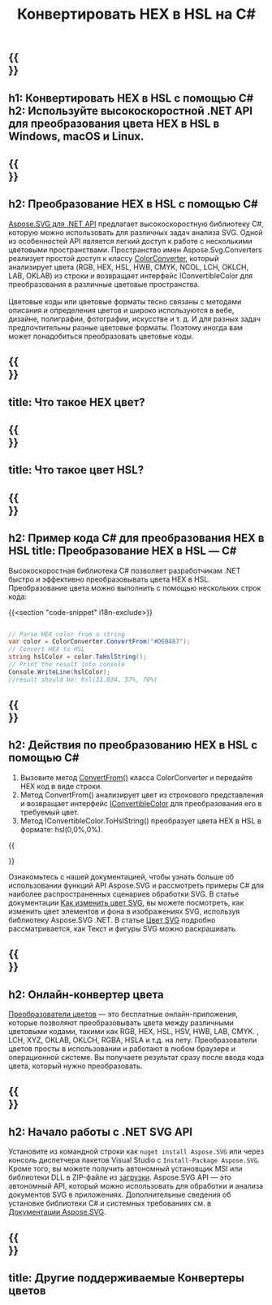 ﻿---
translation: true
template: ./../_template-child.md
title: Конвертировать HEX в HSL на C#
description: Работа с цветовыми кодами и преобразование HEX в HSL в C#
url: /net/color-converter/hex-to-hsl/
family: svg
platformtag: net
feature: color converter
informat: HEX
outformat: HSL
otherformats: RGB HSV HWB CMYK LAB LCH XYZ OKLAB OKLCH NCOL
---

{{<section banner>}}
---
h1: Конвертировать HEX в HSL с помощью C#
h2: Используйте высокоскоростной .NET API для преобразования цвета HEX в HSL в Windows, macOS и Linux.
---

{{<section overview>}}
---
h2: Преобразование HEX в HSL с помощью C#
---

[Aspose.SVG для .NET API](https://products.aspose.com/svg/net/) предлагает высокоскоростную библиотеку C#, которую можно использовать для различных задач анализа SVG. Одной из особенностей API является легкий доступ к работе с несколькими цветовыми пространствами. Пространство имен Aspose.Svg.Converters реализует простой доступ к классу [ColorConverter](https://reference.aspose.com/svg/net/aspose.svg.converters/colorconverter/), который анализирует цвета (RGB, HEX, HSL, HWB, CMYK, NCOL, LCH, OKLCH, LAB, OKLAB) из строки и возвращает интерфейс IConvertibleColor для преобразования в различные цветовые пространства.<br><br>
Цветовые коды или цветовые форматы тесно связаны с методами описания и определения цветов и широко используются в вебе, дизайне, полиграфии, фотографии, искусстве и т. д. И для разных задач предпочтительны разные цветовые форматы. Поэтому иногда вам может понадобиться преобразовать цветовые коды.

{{<section input-color>}}
---
title: Что такое HEX цвет?
---

{{<section output-color>}}
---
title: Что такое цвет HSL?
---

{{<section code-text>}}
---
h2: Пример кода C# для преобразования HEX в HSL
title: Преобразование HEX в HSL — С#
---

Высокоскоростная библиотека C# позволяет разработчикам .NET быстро и эффективно преобразовывать цвета HEX в HSL. Преобразование цвета можно выполнить с помощью нескольких строк кода:

{{<section "code-snippet" i18n-exclude>}}

```cs

// Parse HEX color from a string
var color = ColorConverter.ConvertFrom("#DEB487");
// Convert HEX to HSL 
string hslColor = color.ToHslString();
// Print the result into console
Console.WriteLine(hslColor);
//result should be: hsl(31.034, 57%, 70%)

```

{{<section steps>}}
---
h2: Действия по преобразованию HEX в HSL с помощью C#
---
1. Вызовите метод [ConvertFrom()](https://reference.aspose.com/svg/net/aspose.svg.converters/colorconverter/convertfrom/) класса ColorConverter и передайте HEX код в виде строки.
1. Метод ConvertFrom() анализирует цвет из строкового представления и возвращает интерфейс [IConvertibleColor](https://reference.aspose.com/svg/net/aspose.svg.drawing/iconvertiblecolor/) для преобразования его в требуемый цвет.
1. Метод IConvertibleColor.ToHslString() преобразует цвета HEX в HSL в формате: hsl(0,0%,0%).



{{<section documentation>}}

Ознакомьтесь с нашей документацией, чтобы узнать больше об использовании функций API Aspose.SVG и рассмотреть примеры C# для наиболее распространенных сценариев обработки SVG. В статье документации <a href="https://docs.aspose.com/svg/net/how-to-work-with-aspose-svg-api/how-to-change-svg-color/" target= "_blank">Как изменить цвет SVG</a>, вы можете посмотреть, как изменить цвет элементов и фона в изображениях SVG, используя библиотеку Aspose.SVG .NET. В статье <a href="https://docs.aspose.com/svg/net/drawing-basics/svg-color/" target="_blank">Цвет SVG</a> подробно рассматривается, как Текст и фигуры SVG можно раскрашивать.

{{<section online-color-converter>}}
---
h2: Онлайн-конвертер цвета
---

[Преобразователи цветов](https://products.aspose.app/svg/color-converter) — это бесплатные онлайн-приложения, которые позволяют преобразовывать цвета между различными цветовыми кодами, такими как RGB, HEX, HSL, HSV, HWB, LAB, CMYK. , LCH, XYZ, OKLAB, OKLCH, RGBA, HSLA и т.д. на лету. Преобразователи цветов просты в использовании и работают в любом браузере и операционной системе. Вы получаете результат сразу после ввода кода цвета, который нужно преобразовать.

{{<section get-started>}}
---
h2: Начало работы с .NET SVG API
---

Установите из командной строки как ```nuget install Aspose.SVG``` или через консоль диспетчера пакетов Visual Studio с ```Install-Package Aspose.SVG```.
Кроме того, вы можете получить автономный установщик MSI или библиотеки DLL в ZIP-файле из [загрузки](https://downloads.aspose.com/svg/net). Aspose.SVG API — это автономный API, который можно использовать для обработки и анализа документов SVG в приложениях.
Дополнительные сведения об установке библиотеки C# и системных требованиях см. в [Документации Aspose.SVG](https://docs.aspose.com/svg/net/getting-started/).

{{<section other-color-converters>}}
---
title: Другие поддерживаемые Конвертеры цветов
---